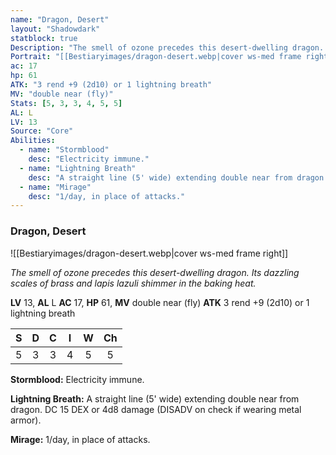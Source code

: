 ```yaml
---
name: "Dragon, Desert"
layout: "Shadowdark"
statblock: true
Description: "The smell of ozone precedes this desert-dwelling dragon. Its dazzling scales of brass and lapis lazuli shimmer in the baking heat."
Portrait: "[[Bestiaryimages/dragon-desert.webp|cover ws-med frame right]]"
ac: 17
hp: 61
ATK: "3 rend +9 (2d10) or 1 lightning breath"
MV: "double near (fly)"
Stats: [5, 3, 3, 4, 5, 5]
AL: L
LV: 13
Source: "Core"
Abilities:
  - name: "Stormblood"
    desc: "Electricity immune."
  - name: "Lightning Breath"
    desc: "A straight line (5' wide) extending double near from dragon. DC 15 DEX or 4d8 damage (DISADV on check if wearing metal armor)."
  - name: "Mirage"
    desc: "1/day, in place of attacks."
---
```


### Dragon, Desert

![[Bestiaryimages/dragon-desert.webp|cover ws-med frame right]]

_The smell of ozone precedes this desert-dwelling dragon. Its dazzling scales of brass and lapis lazuli shimmer in the baking heat._

**LV** 13, **AL** L
**AC** 17, **HP** 61, **MV** double near (fly)
**ATK** 3 rend +9 (2d10) or 1 lightning breath

|  S  |  D  |  C  |  I  |  W  |  Ch  |
|:---:|:---:|:---:|:---:|:---:|:----:|
| 5 | 3 | 3 | 4 | 5 | 5 |

**Stormblood:** Electricity immune.

**Lightning Breath:** A straight line (5' wide) extending double near from dragon. DC 15 DEX or 4d8 damage (DISADV on check if wearing metal armor).

**Mirage:** 1/day, in place of attacks.

